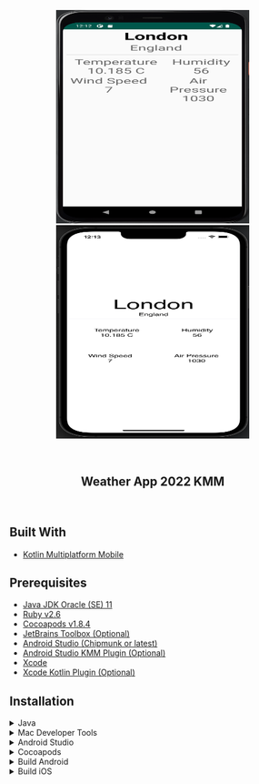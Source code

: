 <div id="top"></div>

<p align="center">
<img src="https://github.com/whether-jacket/weather-app-2022-kmm/raw/develop/docs/android.png?raw=true" alt="" data-canonical-src="" width="340" height="375" />
<img src="https://github.com/whether-jacket/weather-app-2022-kmm/raw/develop/docs/ios.png?raw=true" alt="" data-canonical-src="" width="340" height="375" />
</p></br>

<h2 align="center">Weather App 2022 KMM</h2>
<br>

## Built With
* [Kotlin Multiplatform Mobile](https://youtu.be/0xKTM0A8gdI)

## Prerequisites
* [Java JDK Oracle (SE) 11](https://www.oracle.com/java/technologies/downloads/#java11)
* [Ruby v2.6](https://www.ruby-lang.org/en/downloads/)
* [Cocoapods v1.8.4](https://guides.cocoapods.org/using/getting-started.html#installation)
* [JetBrains Toolbox (Optional)](https://www.jetbrains.com/toolbox-app/)
* [Android Studio (Chipmunk or latest)](https://developer.android.com/studio/archive)
* [Android Studio KMM Plugin (Optional)](https://kotlinlang.org/docs/kmm-plugin-releases.html)
* [Xcode](https://apps.apple.com/us/app/xcode/id497799835?mt=12)
* [Xcode Kotlin Plugin (Optional)](https://github.com/touchlab/xcode-kotlin)

## Installation
<!-- Ensure Java Properly Installed -->
<details>
<summary>Java</summary>

<details>
<!-- Ensure Java Home variable is set -->
<summary>1. Java Home variable is set</summary>

```bash
echo $JAVA_HOME
```
Should see
```
/Library/Java/JavaVirtualMachines/jdk-11.0.13.jdk/Contents/Home
```
If you see it, you can skip the two steps below. <br>
</details>


<!-- Ensure Java version is downloaded -->
<details>
<summary>2. Java version is downloaded</summary>

```bash
/usr/libexec/java_home -V
```
Should see installed JDKs:
```
17.0.1 (x86_64) "Oracle Corporation" - "Java SE 17.0.1" /Library/Java/JavaVirtualMachines/jdk-17.0.1.jdk/Contents/Home
16.0.1 (x86_64) "Oracle Corporation" - "OpenJDK 16.0.1" /Users/user/Library/Java/JavaVirtualMachines/openjdk-16.0.1/Contents/Home
11.0.13 (x86_64) "Oracle Corporation" - "Java SE 11.0.13" /Library/Java/JavaVirtualMachines/jdk-11.0.13.jdk/Contents/Home
...
```
If not found, have not downloaded the JDK properly.<br>
</details>

<!-- Ensure correct JDK v11 is showing -->
<details>
<summary>3. Correct JDK v11 is showing</summary>

```bash
/usr/libexec/java_home -v 11
```
Should see
```
/Library/Java/JavaVirtualMachines/jdk-11.0.13.jdk/Contents/Home
```
If you see a non-Oracle JDK, like open JDK, you need to uninstall it first. <br>
</details>

<!-- Set Java Home variable -->
<details>
<summary>4. Set Java Home variable</summary>

Find out what shell version you're using:
```bash
echo $SHELL
```
If you're using [ZSH](https://ohmyz.sh): you ought to be updating `~/.zshrc` else `~/.bash_profile` for the following steps. <br>

Update your profile:
```bash
[emacs/vim/atom] ~/.zshrc
```
Add the following line:
```bash
export JAVA_HOME=$(/usr/libexec/java_home -v 11)
```
Update shell profile
```bash
source ~/.zshrc
```
</details>
</details> <!-- end Java -->

<!-- Enable Mac Developer Tools -->
<details>
<summary>Mac Developer Tools</summary>


<details>
<summary>1. Install Mac dev tools</summary>

Install Mac dev tools:
```bash
xcode-select --install
```
Accept dev tools agreement:
```bash
sudo xcodebuild -license
```
</details>

<details>
<summary>2. Enable command line tools</summary>

`Xcode -> Preferences -> Locations -> Command Line Tools -> [Select latest]`
<p align="center">
<img src="https://github.com/whether-jacket/weather-app-2022-kmm/raw/develop/docs/xcode-1.png?raw=true" alt="" data-canonical-src="" />
</p>

If you don't do this, on builds you may see the following errors:
```bash
Kotlin/Native: KonanExternalToolFailure "The /usr/bin/xcrun command returned non-zero exit code: 72"
```
```bash
xcrun: error: unable to find utility "xcodebuild", not a developer tool or in PATH
```
</details>
</details> <!-- end enable mac dev tools -->

<!-- Android Studio -->
<details>
<summary>Android Studio</summary>

<details>
<summary>1. Android Studio Install</summary>

When installing Android Studio, choose custom:<br>
<p align="center">
<img src="https://github.com/whether-jacket/weather-app-2022-kmm/raw/develop/docs/android-studio-1.png?raw=true" alt="" data-canonical-src=""/>
</p>
Insert custom directory for Android SDK:<br>
<p align="center">
<img src="https://github.com/whether-jacket/weather-app-2022-kmm/raw/develop/docs/android-studio-2.png?raw=true" alt="" data-canonical-src=""/>
</p>
</details>

<details>
<summary>2. Set Android shell variables</summary>

After installation flow, set `ANDROID_HOME` & `ADB` variables in shell:
```bash
export ANDROID_HOME="/Applications/AndroidSDK/"
export adb="/Applications/AndroidSDK/platform-tools/adb"
export ADB="/Applications/AndroidSDK/platform-tools/adb"
```
</details>

<details>
<summary>3. Create an Android Emulator</summary>

* Open the Android Virtual Device (AVD) Manager: `Tools -> AVD Manager` <br>
* Select **+ Create New Virtual Device...**. <br>
* From the large devices list, select latest Pixel, i.e. Pixel 3 XL. <br>
* Next you need to select an image: Select newest API level/x86_64/Google Play <br>
* Last step, select `Advanced -> Graphics -> Hardware`
</details>
</details> <!-- end Android -->

<!-- Cocoapods -->
<details>
<summary>Cocoapods</summary>

<details>
<summary>1. Ensure correct Ruby version</summary>

Ensure Ruby v2.6 is installed. Note: does not work on v3+.
```bash
ruby -v
```
</details>

<details>
<summary>2. Install cocoapods</summary>

```bash
sudo gem install cocoapods -v 1.8.4
```
</details>

<details>
<summary>3. Error</summary>

If you have installation issues, check [here](https://stackoverflow.com/questions/60481623/errors-when-installing-cocoapods-with-gem) for solutions.
</details>
</details> <!-- end Cocoapods -->

<!-- Build Android -->
<details>
<summary>Build Android</summary>

<details>
<summary>1. Open project in Android Studio</summary>

Open the project in Android Studio. <br>
Wait for indexing to finish. <br>
Make sure you see the run config for the app:
<p align="center">
<img src="https://github.com/whether-jacket/weather-app-2022-kmm/raw/develop/docs/android-studio-3.png?raw=true" alt="" data-canonical-src=""/>
</p>
Run the Android app on either emulator or phone.<br>
</details>

<details>
<summary>2. Error: Android Gradle requires Java 11 to run</summary>

If you see following error:
<p align="center">
<img src="https://github.com/whether-jacket/weather-app-2022-kmm/raw/develop/docs/android-studio-4.png?raw=true" alt="" data-canonical-src=""/>
</p>

Go to `Preferences -> Build, Execution, Deployment -> Build Tools -> Gradle -> Select Gradle JDK`
<p align="center">
<img src="https://github.com/whether-jacket/weather-app-2022-kmm/raw/develop/docs/android-studio-5.png?raw=true" alt="" data-canonical-src=""/>
</p>  
</details>  

<details>
<summary>3. Error: SDK location not found</summary>

If you see the following error:
```bash
SDK location not found. Define location with an ANDROID_SDK_ROOT environment variable or by setting up the sdk.dir path in your project's local properties file...
```
Project does not know the location of your local Android SDK. <br>
Open `local.properties`<br>
```bash
sdk.dir=[ANDROID_SDK_ROOT location as used during installation]
```
</details>

<details>
<summary>4. Gradle Sync Fail: 'pod install' fail</summary>

If you see the following error:
```bash
Please, check that file "../iosApp/Podfile" contains following lines in header: source 'https://cdn.cocoapods.org'
```
Open `ios` directory. <br>
```bash
sudo gem install cocoapods
```
After successful pod generation close the terminal. <br>
```bash
sudo gem install cocoapods-generate
```
Close and reopen the terminal again <br>
Edit `~/.zshrc`& add the following: <br>
```bash
export LANG=en_US.UTF-8
```
`source ~/.zshrc` or quit & reopen terminal <br>
Source: https://stackoverflow.com/questions/69805554/kmm-project-setup-with-cocoapods-fails-on-first-compile
</details>


</details>
<!-- end Android -->

<!-- Build iOS -->
<details>
<summary>Build iOS</summary>

<details>
<summary>1. Gradle Build</summary>

Go to project folder:
```bash
cd weather-app-2022-kmm
```
Run gralde build:
```bash
./gradlew build
```
Open Xcode **workspace** project in the `ios/` folder: `KaMPKitiOS.xcworkspace`. <br>
Run the iOS app on Simulator. <br>
</details>

<details>
<summary>2. Error: No such module</summary>

If you get the following compilation error:
```bash
no such module: 'shared'
```
Close Xcode. <br>
Delete `Pods/` folder located in the root directory of the iOS project.<br>
Run the command `pod install` in that same iOS root directory (which is `/weather-app-2022-kmm/ios/` to be specific).<br>
This will generate a new `Pods` folder. Reopen the `.xcworkspace` file and try to build again.
</details>

<details>
<summary>3. Error: Framework not found</summary>

If you see the following error:<br>
```bash
Framework not found shared_umbrella
```
You probably opened the `.xcodeproj` file instead of the `.xcworkspace`. <br>
Close out the `.xcodeproj` and open the `.xcworkspace` and run again.
</details>
</details> <!-- end iOS -->
